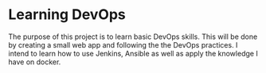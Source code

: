 # Learning DevOps
The purpose of this project is to learn basic DevOps skills. 
This will be done by creating a small web app and following the
the DevOps practices. 
I intend to learn how to use Jenkins, Ansible as well as apply 
the knowledge I have on docker. 
